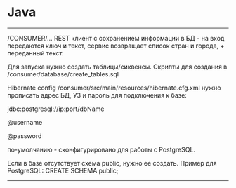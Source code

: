 # Java
******************************************************************************
/CONSUMER/...
REST клиент с сохранением информации в БД - на вход передаются ключ и текст, 
сервис возвращает список стран и города, + переданный текст.

Для запуска нужно создать таблицы/сиквенсы.
Скрипты для создания в /consumer/database/create_tables.sql

Hibernate config 
/consumer/src/main/resources/hibernate.cfg.xml
нужно прописать адрес БД, УЗ и пароль для подключения к базе:

<property name="connection.url">jdbc:postgresql://ip:port/dbName</property>

<property name="connection.username">@username</property>

<property name="connection.password">@password</property>

по-умолчанию - сконфигурировано для работы с PostgreSQL.

Если в базе отсутствует схема public, нужно ее создать.
Пример для PostgreSQL:
CREATE SCHEMA public;
******************************************************************************
